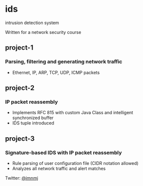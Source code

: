 ids
===

intrusion detection system

Written for a network security course

## project-1
### Parsing, filtering and generating network traffic
- Ethernet, IP, ARP, TCP, UDP, ICMP packets

## project-2
### IP packet reassembly
- Implements RFC 815 with custom Java Class and intelligent synchronized buffer
- IDS tuple introduced

## project-3
### Signature-based IDS with IP packet reassembly
- Rule parsing of user configuration file (CIDR notation allowed)
- Analyzes all network traffic and alert matches
 


Twitter: [@imnmj](http://twitter.com/#!/imnmj)
